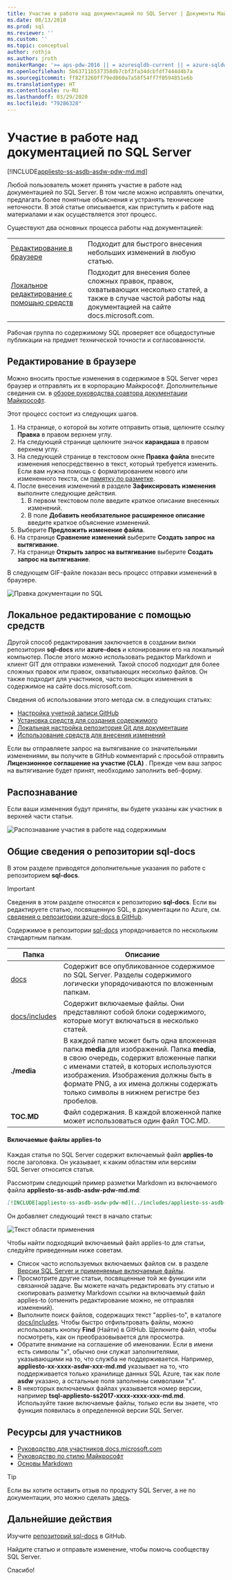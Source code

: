 ```yaml
---
title: Участие в работе над документацией по SQL Server | Документы Майкрософт
ms.date: 08/13/2018
ms.prod: sql
ms.reviewer: ''
ms.custom: ''
ms.topic: conceptual
author: rothja
ms.author: jroth
monikerRange: '>= aps-pdw-2016 || = azuresqldb-current || = azure-sqldw-latest || >= sql-server-2016 || >= sql-server-linux-2017 || = sqlallproducts-allversions'
ms.openlocfilehash: 5b63711b537358db7cbf3fa34dcbfdf7444d4b7a
ms.sourcegitcommit: ff82f3260ff79ed860a7a58f54ff7f0594851e6b
ms.translationtype: HT
ms.contentlocale: ru-RU
ms.lasthandoff: 03/29/2020
ms.locfileid: "79286328"
---
```

# <a name="how-to-contribute-to-sql-server-documentation"></a>Участие в работе над документацией по SQL Server

[!INCLUDE[appliesto-ss-asdb-asdw-pdw-md.md](../includes/appliesto-ss-asdb-asdw-pdw-md.md)]

Любой пользователь может принять участие в работе над документацией по SQL Server. В том числе можно исправлять опечатки, предлагать более понятные объяснения и устранять технические неточности. В этой статье описывается, как приступить к работе над материалами и как осуществляется этот процесс.

Существуют два основных процесса работы над документацией:

|||
|---|---|
| [Редактирование в браузере](#githubui) | Подходит для быстрого внесения небольших изменений в любую статью. |
| [Локальное редактирование с помощью средств](#tools) | Подходит для внесения более сложных правок, правок, охватывающих несколько статей, а также в случае частой работы над документацией на сайте docs.microsoft.com. |

Рабочая группа по содержимому SQL проверяет все общедоступные публикации на предмет технической точности и согласованности. 

## <a name="edit-in-your-browser"></a><a id="githubui"></a> Редактирование в браузере

Можно вносить простые изменения в содержимое в SQL Server через браузер и отправлять их в корпорацию Майкрософт. Дополнительные сведения см. в [обзоре руководства соавтора документации Майкрософт](https://docs.microsoft.com/contribute/#quick-edits-to-existing-documents). 

Этот процесс состоит из следующих шагов. 

1. На странице, о которой вы хотите отправить отзыв, щелкните ссылку **Правка** в правом верхнем углу.
1. На следующей странице щелкните значок **карандаша** в правом верхнем углу.
1. На следующей странице в текстовом окне **Правка файла** внесите изменения непосредственно в текст, который требуется изменить.
    Если вам нужна помощь с форматированием нового или измененного текста, см [памятку по разметке](https://github.com/adam-p/markdown-here/wiki/Markdown-Cheatsheet).
1. После внесения изменений в разделе **Зафиксировать изменения** выполните следующие действия.
    1. В первом текстовом поле введите краткое описание внесенных изменений.
    1. В поле **Добавить необязательное расширенное описание** введите краткое объяснение изменений.
1. Выберите **Предложить изменение файла**.
1. На странице **Сравнение изменений** выберите **Создать запрос на вытягивание**. 
1. На странице **Открыть запрос на вытягивание** выберите **Создать запрос на вытягивание**. 

В следующем GIF-файле показан весь процесс отправки изменений в браузере.

![Правка документации по SQL](media/sql-server-docs-navigation-guide/edit-sql-docs.gif)

## <a name="edit-locally-with-tools"></a><a id="tools"></a> Локальное редактирование с помощью средств

Другой способ редактирования заключается в создании вилки репозитория **sql-docs** или **azure-docs** и клонировании его на локальный компьютер. После этого можно использовать редактор Markdown и клиент GIT для отправки изменений. Такой способ подходит для более сложных правок или правок, охватывающих несколько файлов. Он также подходит для участников, часто вносящих изменения в содержимое на сайте docs.microsoft.com.

Сведения об использовании этого метода см. в следующих статьях:

- [Настройка учетной записи GitHub](https://docs.microsoft.com/contribute/get-started-setup-github)
- [Установка средств для создания содержимого](https://docs.microsoft.com/contribute/get-started-setup-tools)
- [Локальная настройка репозитория Git для документации](https://docs.microsoft.com/contribute/get-started-setup-local)
- [Использование средств для внесения изменений](https://docs.microsoft.com/contribute/how-to-write-workflows-major)

Если вы отправляете запрос на вытягивание со значительными изменениями, вы получите в GitHub комментарий с просьбой отправить **Лицензионное соглашение на участие (CLA)** . Прежде чем ваш запрос на вытягивание будет принят, необходимо заполнить веб-форму.

## <a name="recognition"></a>Распознавание

Если ваши изменения будут приняты, вы будете указаны как участник в верхней части статьи.

![Распознавание участия в работе над содержимым](./media/sql-server-docs-contribute/contribution-recognition.png)

## <a name="sql-docs-overview"></a>Общие сведения о репозитории sql-docs

В этом разделе приводятся дополнительные указания по работе с репозиторием **sql-docs**.

> [!IMPORTANT]
> Сведения в этом разделе относятся к репозиторию **sql-docs**. Если вы редактируете статью, посвященную SQL, в документации по Azure, см. [сведения о репозитории azure-docs в GitHub](https://github.com/MicrosoftDocs/azure-docs/blob/master/README.md).

Содержимое в репозитории [sql-docs](https://github.com/MicrosoftDocs/sql-docs) упорядочивается по нескольким стандартным папкам.

| Папка | Описание |
|---|---|
| [docs](https://github.com/MicrosoftDocs/sql-docs/tree/live/docs) | Содержит все опубликованное содержимое по SQL Server. Разделы содержимого логически упорядочиваются по вложенным папкам. |
| [docs/includes](https://github.com/MicrosoftDocs/sql-docs/tree/live/docs/includes) | Содержит включаемые файлы. Они представляют собой блоки содержимого, которые могут включаться в несколько статей. |
| **./media** | В каждой папке может быть одна вложенная папка **media** для изображений. Папка **media**, в свою очередь, содержит вложенные папки с именами статей, в которых используются изображения. Изображения должны быть в формате PNG, а их имена должны содержать только символы в нижнем регистре без пробелов. |
| **TOC.MD** | Файл содержания. В каждой вложенной папке может использоваться один файл TOC.MD. |

#### <a name="applies-to-includes"></a>Включаемые файлы applies-to

Каждая статья по SQL Server содержит включаемый файл **applies-to** после заголовка. Он указывает, к каким областям или версиям SQL Server относится статья.

Рассмотрим следующий пример разметки Markdown из включаемого файла **appliesto-ss-asdb-asdw-pdw-md.md**:

```Markdown
[!INCLUDE[appliesto-ss-asdb-asdw-pdw-md](../includes/appliesto-ss-asdb-asdw-pdw-md.md)]
```

Он добавляет следующий текст в начало статьи:

![Текст области применения](./media/sql-server-docs-contribute/applies-to.png)

Чтобы найти подходящий включаемый файл applies-to для статьи, следуйте приведенным ниже советам.

- Список часто используемых включаемых файлов см. в разделе [Версии SQL Server и применяемые включаемые файлы](applies-to-includes.md).
- Просмотрите другие статьи, посвященные той же функции или связанной задаче. Вы можете начать редактировать эту статью и скопировать разметку Markdown ссылки на включаемый файл applies-to (отменить редактирование можно, не отправляя изменений).
- Выполните поиск файлов, содержащих текст "applies-to", в каталоге [docs/includes](https://github.com/MicrosoftDocs/sql-docs/tree/live/docs/includes). Чтобы быстро отфильтровать файлы, можно использовать кнопку **Find** (Найти) в GitHub. Щелкните файл, чтобы посмотреть, как он преобразовывается для просмотра.
- Обратите внимание на соглашение об именовании. Если в имени есть символы "x", обычно они служат заполнителями, указывающими на то, что служба не поддерживается. Например, **appliesto-xx-xxxx-asdw-xxx-md.md** указывает на то, что поддерживается только хранилище данных SQL Azure, так как поле **asdw** указано, а остальные поля заполнены символами "x".
- В некоторых включаемых файлах указывается номер версии, например **tsql-appliesto-ss2017-xxxx-xxxx-xxx-md.md**. Используйте такие включаемые файлы, только если вы знаете, что функция появилась в определенной версии SQL Server.

## <a name="contributor-resources"></a>Ресурсы для участников

- [Руководство для участников docs.microsoft.com](https://docs.microsoft.com/contribute/)
- [Руководство по стилю Майкрософт](https://docs.microsoft.com/teamblog/style-guide)
- [Основы Markdown](https://help.github.com/articles/getting-started-with-writing-and-formatting-on-github/)

> [!TIP]
> Если вы хотите оставить отзыв по продукту SQL Server, а не по документации, это можно сделать [здесь](https://feedback.azure.com/forums/908035-sql-server).

## <a name="next-steps"></a>Дальнейшие действия

Изучите [репозиторий sql-docs](https://github.com/MicrosoftDocs/sql-docs) в GitHub.

Найдите статью и отправьте изменение, чтобы помочь сообществу SQL Server. 

Спасибо!
